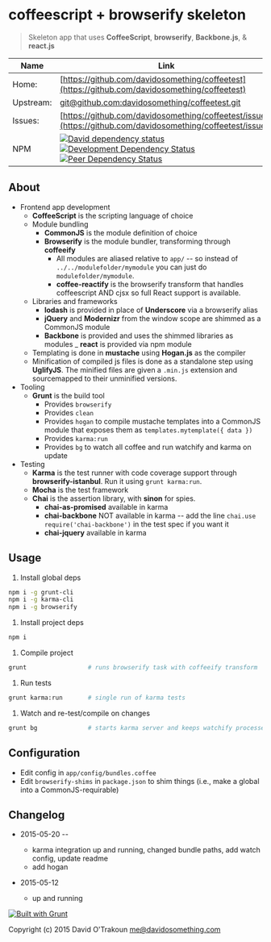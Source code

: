 # coffeescript + browserify skeleton

> Skeleton app that uses __CoffeeScript__, __browserify__, __Backbone.js__,
> & __react.js__

| Name           | Link |
| -------------- | -------------- |
| Home:          | [https://github.com/davidosomething/coffeetest](https://github.com/davidosomething/coffeetest)
| Upstream:      | [git@github.com:davidosomething/coffeetest.git](git@github.com:coffeetest/coffeetest.git)
| Issues:        | [https://github.com/davidosomething/coffeetest/issues](https://github.com/davidosomething/coffeetest/issues)
| NPM            | [![David dependency status][davidBadge]][davidLink] [![Development Dependency Status][davidDevBadge]][davidDevLink] [![Peer Dependency Status][davidPeerBadge]][davidPeerLink]

## About

- Frontend app development
  - __CoffeeScript__ is the scripting language of choice
  - Module bundling
    - __CommonJS__ is the module definition of choice
    - __Browserify__ is the module bundler, transforming through __coffeeify__
      - All modules are aliased relative to `app/` -- so instead of
        `../../modulefolder/mymodule` you can just do `modulefolder/mymodule`.
      - __coffee-reactify__ is the browserify transform that handles
        coffeescript AND cjsx so full React support is available.
  - Libraries and frameworks
    - __lodash__ is provided in place of __Underscore__ via a browserify alias
    - __jQuery__ and __Modernizr__ from the window scope are shimmed as a CommonJS
      module
    - __Backbone__ is provided and uses the shimmed libraries as modules
    _ __react__ is provided via npm module
  - Templating is done in __mustache__ using __Hogan.js__ as the compiler
  - Minification of compiled js files is done as a standalone step using
    __UglifyJS__. The minified files are given a `.min.js` extension and
    sourcemapped to their unminified versions.
- Tooling
  - __Grunt__ is the build tool
    - Provides `browserify`
    - Provides `clean`
    - Provides `hogan` to compile mustache templates into a CommonJS module
      that exposes them as `templates.mytemplate({ data })`
    - Provides `karma:run`
    - Provides `bg` to watch all coffee and run watchify and karma on update
- Testing
  - __Karma__ is the test runner with code coverage support through
    __browserify-istanbul__. Run it using `grunt karma:run`.
  - __Mocha__ is the test framework
  - __Chai__ is the assertion library, with __sinon__ for spies.
    - __chai-as-promised__ available in karma
    - __chai-backbone__ NOT available in karma -- add the line
      `chai.use require('chai-backbone')` in the test spec if you want it
    - __chai-jquery__ available in karma

## Usage

1. Install global deps

 ```bash
npm i -g grunt-cli
npm i -g karma-cli
npm i -g browserify
```

1. Install project deps

 ```bash
npm i
```

1. Compile project

 ```bash
grunt                 # runs browserify task with coffeeify transform
```

1. Run tests

 ```bash
grunt karma:run       # single run of karma tests
```

1. Watch and re-test/compile on changes

 ```bash
grunt bg              # starts karma server and keeps watchify processes alive
```

## Configuration

- Edit config in `app/config/bundles.coffee`
- Edit `browserify-shims` in `package.json` to shim things (i.e., make a
  global into a CommonJS-requirable)

## Changelog

- 2015-05-20 --
  - karma integration up and running, changed bundle paths, add watch config,
    update readme
  - add hogan

- 2015-05-12
  - up and running


[![Built with Grunt](https://cdn.gruntjs.com/builtwith.png)](http://gruntjs.com/)


Copyright (c) 2015 David O'Trakoun <me@davidosomething.com>


[davidBadge]:       https://david-dm.org/davidosomething/coffeetest.png?theme=shields.io
[davidLink]:        https://david-dm.org/davidosomething/coffeetest#info=dependencies
[davidDevBadge]:    https://david-dm.org/davidosomething/coffeetest/dev-status.png?theme=shields.io
[davidDevLink]:     https://david-dm.org/davidosomething/coffeetest#info=devDependencies
[davidPeerBadge]:   https://david-dm.org/davidosomething/coffeetest/peer-status.png?theme=shields.io
[davidPeerLink]:    https://david-dm.org/davidosomething/coffeetest#info=peerDependencies

